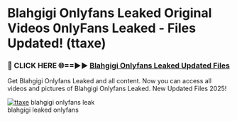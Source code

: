 # Blahgigi Onlyfans Leaked Original Videos 0nlyFans Leaked - Files Updated! (ttaxe)

<h3>🔴 CLICK HERE 🌐==►► <a href="https://tinyurl.com/2wckxsce" rel="nofollow">Blahgigi Onlyfans Leaked Updated Files</a></h3>

Get Blahgigi Onlyfans Leaked and all content. Now you can access all videos and pictures of Blahgigi Onlyfans Leaked. New Updated Files 2025!

[![ttaxe](https://i.imgur.com/AFduVYN.gif)](https://tinyurl.com/2wckxsce)
blahgigi onlyfans leak<br>
blahgigi leaked onlyfans